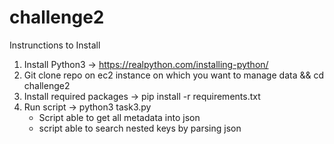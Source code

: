# challenge2
Instrunctions to Install

1. Install Python3  -> https://realpython.com/installing-python/
2. Git clone repo on ec2 instance on which you want to manage data && cd challenge2
3. Install required packages -> pip install -r requirements.txt
4. Run script -> python3 task3.py
    - Script able to get all metadata into json
    - script able to search nested keys by parsing json
    
    
    
    
